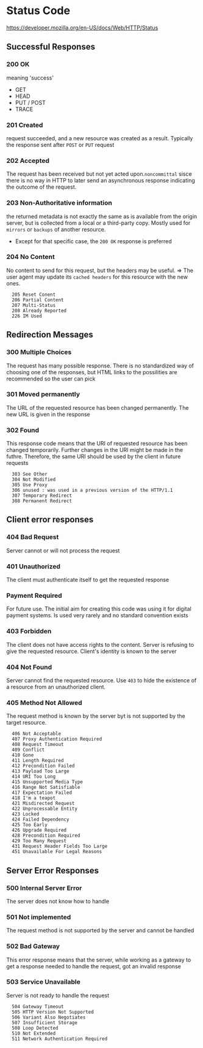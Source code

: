 # Status Code
https://developer.mozilla.org/en-US/docs/Web/HTTP/Status

## Successful Responses

### 200 OK
meaning 'success'
* GET
* HEAD
* PUT / POST
* TRACE

### 201 Created
request succeeded, and a new resource was created as a result. Typically the response sent after `POST` or `PUT` request

### 202 Accepted
The request has been received but not yet acted upon.`noncommittal` sisce there is no way in HTTP to later send an asynchronous response indicating the outcome of the request.

### 203 Non-Authoritative information
the returned metadata is not exactly the same as is available from the origin server, but is collected from a local or a third-party copy. Mostly used for `mirrors` or `backups` of another resource.
* Except for that specific case, the `200 OK` response is preferred

### 204 No Content
No content to send for this request, but the headers may be useful. => The user agent may update its `cached headers` for this resource with the new ones.

```
  205 Reset Conent
  206 Partial Content
  207 Multi-Status
  208 Already Reported
  226 IM Used
```

## Redirection Messages
### 300 Multiple Choices
The request has many possible response. There is no standardized way of choosing one of the responses, but HTML links to the possilities are recommended so the user can pick

### 301 Moved permanently
The URL of the requested resource has been changed permanently. The new URL is given in the response

### 302 Found
This response code means that the URI of requested resource has been changed temporarily. Further changes in the URI might be made in the futhre. Therefore, the same URI should be used by the client in future requests
```
  303 See Other
  304 Not Modified
  305 Use Proxy
  306 unused : was used in a previous version of the HTTP/1.1
  307 Temporary Redirect
  308 Permanent Redirect
```

## Client error responses
### 404 Bad Request
Server cannot or will not process the request

### 401 Unauthorized
The client must authenticate itself to get the requested response

### Payment Required
For future use. The initial aim for creating this code was using it for digital payment systems. Is used very rarely and no standard convention exists

### 403 Forbidden
The client does not have access rights to the content. Server is refusing to give the requested resource. Client's identity is known to the server

### 404 Not Found
Server cannot find the requested resource. Use `403` to hide the existence of a resource from an unauthorized client.

### 405 Method Not Allowed
The request method is known by the server byt is not supported by the target resource.

```
  406 Not Acceptable
  407 Proxy Authentication Required
  408 Request Timeout
  409 Conflict
  410 Gone
  411 Length Required
  412 Precondition Failed
  413 Payload Too Large
  414 URI Too Long
  415 Unsupported Media Type
  416 Range Not Satisfiable
  417 Expectation Failed
  418 I'm a teapot
  421 Misdirected Request
  422 Unprocessable Entity
  423 Locked
  424 Failed Dependency
  425 Too Early
  426 Upgrade Required
  428 Precondition Required
  429 Too Many Request
  431 Request Header Fields Too Large
  451 Unavailable For Legal Reasons
```

## Server Error Responses
### 500 Internal Server Error
The server does not know how to handle

### 501 Not implemented
The request method is not supported by the server and cannot be handled

### 502 Bad Gateway
This error response means that the server, while working as a gateway to get a response needed to handle the request, got an invalid response

### 503 Service Unavailable
Server is not ready to handle the request

```
  504 Gateway Timeout
  505 HTTP Version Not Supported
  506 Variant Also Negotiates
  507 Insufficient Storage
  508 Loop Detected
  510 Not Extended
  511 Network Authentication Required
```